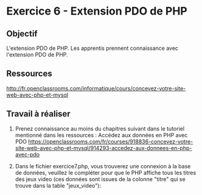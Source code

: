 # Exercice 6 - Extension PDO de PHP

## Objectif
L'extension PDO de PHP.
Les apprentis prennent connaissance avec l'extension PDO de PHP.

## Ressources
http://fr.openclassrooms.com/informatique/cours/concevez-votre-site-web-avec-php-et-mysql


## Travail à réaliser

1. Prenez connaissance au moins du chapitres suivant dans le tutoriel mentionné dans les ressources :
     Accédez aux données en PHP avec PDO
     https://openclassrooms.com/fr/courses/918836-concevez-votre-site-web-avec-php-et-mysql/914293-accedez-aux-donnees-en-php-avec-pdo
	
3. Dans le fichier exercice7.php, vous trouverez une connexion à la base de données, veuillez le compléter pour que le PHP affiche tous les titres des jeux video (ces données sont issues de la colonne "titre" qui se trouve dans la table "jeux_video"):
